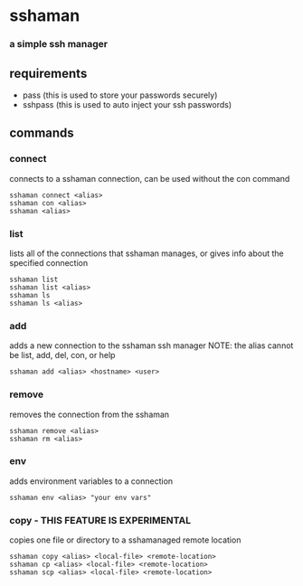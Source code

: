 # sshaman
### a simple ssh manager

## requirements
* pass (this is used to store your passwords securely)
* sshpass (this is used to auto inject your ssh passwords)

## commands
### connect
connects to a sshaman connection, can be used without the con command
```{r,engine='sh'}
sshaman connect <alias>
sshaman con <alias>
sshaman <alias>
```
### list
lists all of the connections that sshaman manages, or gives info about the specified connection
```{r,engine='sh'}
sshaman list
sshaman list <alias>
sshaman ls
sshaman ls <alias>
```
### add
adds a new connection to the sshaman ssh manager
NOTE: the alias cannot be list, add, del, con, or help
```{r,engine='sh'}
sshaman add <alias> <hostname> <user>
```
### remove
removes the connection from the sshaman
```{r,engine='sh'}
sshaman remove <alias>
sshaman rm <alias>
```
### env
adds environment variables to a connection
```{r,engine='sh'}
sshaman env <alias> "your env vars"
```
### copy - THIS FEATURE IS EXPERIMENTAL
copies one file or directory to a sshamanaged remote location
```{r,engine='sh'}
sshaman copy <alias> <local-file> <remote-location>
sshaman cp <alias> <local-file> <remote-location>
sshaman scp <alias> <local-file> <remote-location>
```

